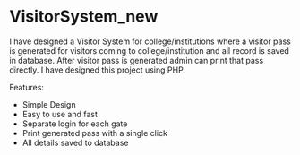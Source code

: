 # VisitorSystem_new

I have designed a Visitor System for college/institutions where a visitor pass is generated for visitors coming to college/institution and all record is saved in database. After visitor pass is generated admin can print that pass directly. I have designed this project using PHP.

Features:
- Simple Design
- Easy to use and fast
- Separate login for each gate
- Print generated pass with a single click
- All details saved to database
